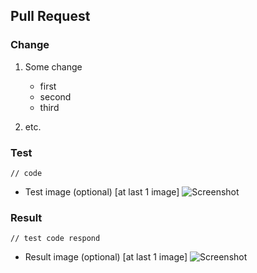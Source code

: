 ## Pull Request

### Change

1. Some change
   - first
   - second
   - third

2. etc.

### Test
```
// code
```
- Test image (optional) [at last 1 image]
![Screenshot](https://github.com/DarknessNightmare/readme-template/raw/master/header.png)

### Result
```
// test code respond
```
- Result image (optional) [at last 1 image]
![Screenshot](https://github.com/DarknessNightmare/readme-template/raw/master/header.png)
